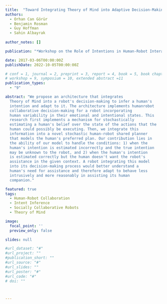 ```yaml
---
title:  "Toward Integrating Theory of Mind into Adaptive Decision-Making of Social Robots to Understand Human Intention"
authors:
  - Orhan Can Görür 
  - Benjamin Rosman
  - Guy Hoffman
  - Sahin Albayrak
  
author_notes: []

publication: "*Workshop on the Role of Intentions in Human-Robot Interaction*"

date: 2017-03-06T00:00:00Z
publishDate: 2022-10-05T00:00:00Z

# conf = 1, journal = 2, preprint = 3, report = 4, book = 5, book chapter = 6, thesis = 7, patent = 9
# workshop = 9, symposium = 10, extended abstract =11
publication_types:
  - "9"

abstract: "We propose an architecture that integrates
  Theory of Mind into a robot's decision-making to infer a human's
  intention and adapt to it. The architecture implements humanrobot
  collaborative decision-making for a robot incorporating
  human variability in their emotional and intentional states. This
  research first implements a mechanism for stochastically
  estimating a human's belief over the state of the actions that the
  human could possibly be executing. Then, we integrate this
  information into a novel stochastic human-robot shared planner
  that models the human's preferred plan. Our contribution lies in
  the ability of our model to handle the conditions: 1) when the
  human's intention is estimated incorrectly and the true intention
  may be unknown to the robot, and 2) when the human's intention
  is estimated correctly but the human doesn't want the robot's
  assistance in the given context. A robot integrating this model
  into its decision-making process would better understand a
  human's need for assistance and therefore adapt to behave less
  intrusively and more reasonably in assisting its human
  companion."

featured: true
tags:
  - Human-Robot Collaboration
  - Intent Inference
  - Socially Collaborative Robots
  - Theory of Mind

image:
  focal_point: ''
  preview_only: false

slides: null

#url_dataset: "#"
#url_project: ""
#publication_short: ""
#url_source: "#"
#url_slides: ""
#url_poster: "#"
#url_code: "#"
# doi: ""



---
```

